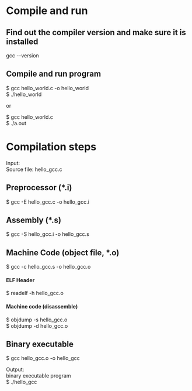 # Compile and run
Find out the compiler version and make sure it is installed
-----------
gcc --version

Compile and run program
-----------
$ gcc hello_world.c -o hello_world  
$ ./hello_world

or  

$ gcc hello_world.c  
$ ./a.out


# Compilation steps

Input:  
Source file: hello_gcc.c

Preprocessor (*.i)
-----------
$ gcc -E hello_gcc.c -o hello_gcc.i  

Assembly (*.s)
-----------
$ gcc -S hello_gcc.i -o hello_gcc.s

Machine Code (object file, *.o)
-----------
$ gcc -c hello_gcc.s -o hello_gcc.o

#### ELF Header  
$ readelf -h hello_gcc.o  

#### Machine code (disassemble)
$ objdump -s hello_gcc.o  
$ objdump -d hello_gcc.o  

Binary executable
-----------
$ gcc hello_gcc.o -o hello_gcc


Output:  
binary executable program  
$ ./hello_gcc

